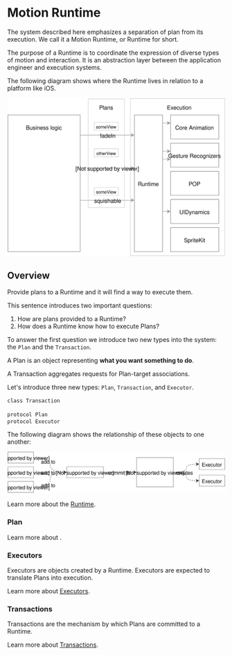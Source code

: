 # Motion Runtime

The system described here emphasizes a separation of plan from its execution. We call it a Motion Runtime, or Runtime for short.

The purpose of a Runtime is to coordinate the expression of diverse types of motion and interaction. It is an abstraction layer between the application engineer and execution systems.

The following diagram shows where the Runtime lives in relation to a platform like iOS.


![](../../_assets/Abstraction.svg)

## Overview

Provide plans to a Runtime and it will find a way to execute them.

This sentence introduces two important questions:

1. How are plans provided to a Runtime?
1. How does a Runtime know how to execute Plans?

To answer the first question we introduce two new types into the system: the `Plan` and the `Transaction`.

A Plan is an object representing **what you want something to do**.

A Transaction aggregates requests for Plan-target associations.

Let's introduce three new types: `Plan`, `Transaction`, and `Executor`.

    class Transaction
    
    protocol Plan
    protocol Executor

The following diagram shows the relationship of these objects to one another:

![](../../_assets/RuntimeOverview.svg)

Learn more about the [Runtime](runtime.md).

### Plan

Learn more about .

### Executors

Executors are objects created by a Runtime. Executors are expected to translate Plans into execution.

Learn more about [Executors](Executors.md).

### Transactions

Transactions are the mechanism by which Plans are committed to a Runtime.

Learn more about [Transactions](transactions.md).

<!--

LGTM:
- featherless
- markwei

-->
